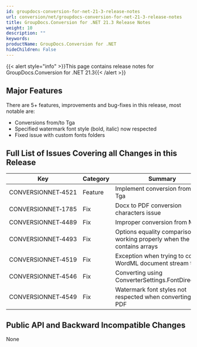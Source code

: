 ```yaml
---
id: groupdocs-conversion-for-net-21-3-release-notes
url: conversion/net/groupdocs-conversion-for-net-21-3-release-notes
title: GroupDocs.Conversion for .NET 21.3 Release Notes
weight: 10
description: ""
keywords: 
productName: GroupDocs.Conversion for .NET
hideChildren: False
---
```

{{< alert style="info" >}}This page contains release notes for GroupDocs.Conversion for .NET 21.3{{< /alert >}}

## Major Features

There are 5+ features, improvements and bug-fixes in this release, most notable are:

*   Conversions from/to Tga
*   Specified watermark font style (bold, italic) now respected
*   Fixed issue with custom fonts folders
 
## Full List of Issues Covering all Changes in this Release


| Key | Category | Summary |
| --- | --- | --- |
| CONVERSIONNET&#8209;4521 | Feature | Implement conversion from/to Tga |
| CONVERSIONNET&#8209;1785 | Fix | Docx to PDF conversion characters issue |
| CONVERSIONNET&#8209;4489 | Fix | Improper conversion from Mbox |
| CONVERSIONNET&#8209;4493 | Fix | Options equality comparison not working properly when the class contains arrays |
| CONVERSIONNET&#8209;4519 | Fix | Exception when trying to convert WordML document stream to PDF |
| CONVERSIONNET&#8209;4546 | Fix | Converting using ConverterSettings.FontDirectories |
| CONVERSIONNET&#8209;4549 | Fix | Watermark font styles not respected when converting to PDF |



## Public API and Backward Incompatible Changes

None
